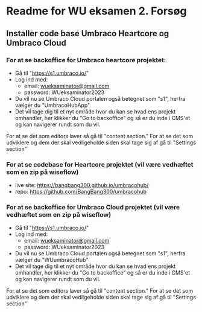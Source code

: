 # Readme for WU eksamen 2. Forsøg
## Installer code base Umbraco Heartcore og Umbraco Cloud

### For at se backoffice for Umbraco heartcore projektet:

- Gå til "https://s1.umbraco.io/"
- Log ind med: 
    - email: wueksaminator@gmail.com
    - password: WUeksaminator2023
- Du vil nu se Umbraco Cloud portalen også betegnet som "s1", herfra vælger du "UmbracoHubApp"
- Det vil tage dig til et nyt område hvor du kan se hvad ens projekt omhandler, her klikker du "Go to backoffice" og så er du inde i CMS'et og kan navigerer rundt som du vil.

For at se det som editors laver så gå til "content section."
For at se det som udviklere og dem der skal vedligeholde siden skal tage sig af gå til "Settings section"

### For at se codebase for Heartcore projektet (vil være vedhæftet som en zip på wiseflow)
- live site: https://bangbang300.github.io/umbracohub/
- repo: https://github.com/BangBang300/umbracohub

### For at se backoffice for Umbraco Cloud projektet (vil være vedhæftet som en zip på wiseflow)
- Gå til "https://s1.umbraco.io/"
- Log ind med: 
    - email: wueksaminator@gmail.com
    - password: WUeksaminator2023
- Du vil nu se Umbraco Cloud portalen også betegnet som "s1", herfra vælger du "WUumbracoHub"
- Det vil tage dig til et nyt område hvor du kan se hvad ens projekt omhandler, her klikker du "Go to backoffice" og så er du inde i CMS'et og kan navigerer rundt som du vil.

For at se det som editors laver så gå til "content section."
For at se det som udviklere og dem der skal vedligeholde siden skal tage sig af gå til "Settings section"

    

